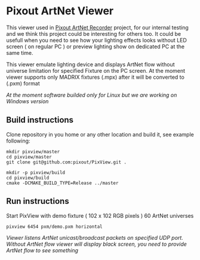 # Pixout ArtNet Viewer
This viewer used in [Pixout ArtNet Recorder](http://www.pixoutserver.com) project,
for our internal testing and we think this project could be interesting for others too.
It could be usefull when you need to see how your lighting effects looks without LED screen ( on regular PC ) or preview lighting show on dedicated PC at the same time.

This viewer emulate lighting device and displays ArtNet flow without universe limitation for specified Fixture on the PC screen.
At the moment viewer supports only MADRIX fixtures (.mpx) after it will be converted to (.pxm) format

*At the moment software builded only for Linux but we are working on Windows version*

## Build instructions

Clone repository in you home or any other location and build it, see example following:

```
mkdir pixview/master
cd pixview/master
git clone git@github.com:pixout/PixView.git .

mkdir -p pixview/build
cd pixview/build
cmake -DCMAKE_BUILD_TYPE=Release ../master
```

## Run instructions

Start PixView with demo fixture ( 102 x 102 RGB pixels ) 60 ArtNet universes
```
pixview 6454 pxm/demo.pxm horizontal
```

*Viewer listens ArtNet unicast/broadcast packets on specified UDP port.
Without ArtNet flow viewer will display black screen, you need to provide ArtNet flow to see something*